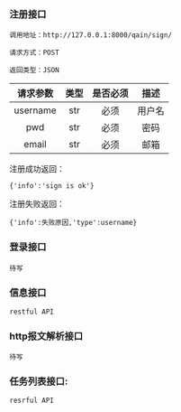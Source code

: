 ###  注册接口
```
调用地址：http://127.0.0.1:8000/qain/sign/

请求方式：POST

返回类型：JSON

```
| 请求参数 | 类型 | 是否必须 | 描述 |
|:----------:|:----------:|:----------:|:----------:|
|   username         |   str   |      必须      |    用户名        |
|      pwd      |      str      |     必须      |      密码      |
|       email     |   str         |      必须      |    邮箱        |

注册成功返回：
```
{'info':'sign is ok'}
```
注册失败返回：
```
{'info':失败原因,'type':username}
```

### 登录接口
```
待写
```
### 信息接口
```
restful API
```
### http报文解析接口
```
待写
```
### 任务列表接口:
```
resrful API
```

